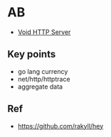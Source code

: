 # AB

- [Void HTTP Server](server)

## Key points 

- go lang currency 
- net/http/httptrace
- aggregate data

## Ref 

- https://github.com/rakyll/hey